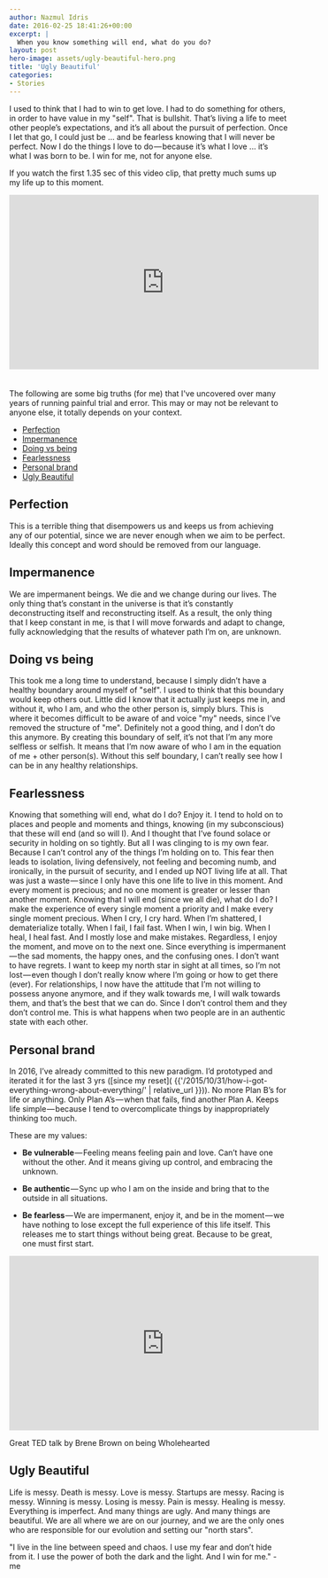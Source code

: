 ```yaml
---
author: Nazmul Idris
date: 2016-02-25 18:41:26+00:00
excerpt: |
  When you know something will end, what do you do?
layout: post
hero-image: assets/ugly-beautiful-hero.png
title: 'Ugly Beautiful'
categories:
- Stories
---
```


I used to think that I had to win to get love. I had to do something for others,
in order to have value in my "self". That is bullshit. That’s living a life to
meet other people’s expectations, and it’s all about the pursuit of perfection.
Once I let that go, I could just be … and be fearless knowing that I will never
be perfect. Now I do the things I love to do — because it’s what I love ... it’s
what I was born to be. I win for me, not for anyone else.

If you watch the first 1.35 sec of this video clip, that pretty much sums up my
life up to this moment.

<div class="videoWrapper">
    <iframe 
        style="padding-bottom:16pt;"
        width="560" height="315" 
        src="https://www.youtube-nocookie.com/embed/IzkrKfk4kYE" frameborder="0" 
        allow="accelerometer; autoplay; encrypted-media; gyroscope; picture-in-picture" allowfullscreen>
    </iframe>
</div>

The following are some big truths (for me) that I've uncovered over many years
of running painful trial and error. This may or may not be relevant to anyone
else, it totally depends on your context.

<!-- START doctoc generated TOC please keep comment here to allow auto update -->
<!-- DON'T EDIT THIS SECTION, INSTEAD RE-RUN doctoc TO UPDATE -->


- [Perfection](#perfection)
- [Impermanence](#impermanence)
- [Doing vs being](#doing-vs-being)
- [Fearlessness](#fearlessness)
- [Personal brand](#personal-brand)
- [Ugly Beautiful](#ugly-beautiful)

<!-- END doctoc generated TOC please keep comment here to allow auto update -->


## Perfection

This is a terrible thing that disempowers us and keeps us from
achieving any of our potential, since we are never enough when we aim to be
perfect. Ideally this concept and word should be removed from our language.

## Impermanence

We are impermanent beings. We die and we change during our lives. The only thing
that’s constant in the universe is that it’s constantly deconstructing itself
and reconstructing itself. As a result, the only thing that I keep constant in
me, is that I will move forwards and adapt to change, fully acknowledging that
the results of whatever path I’m on, are unknown.

## Doing vs being 

This took me a long time to understand, because I simply didn’t have a healthy
boundary around myself of "self". I used to think that this boundary would keep
others out. Little did I know that it actually just keeps me in, and without it,
who I am, and who the other person is, simply blurs. This is where it becomes
difficult to be aware of and voice "my" needs, since I’ve removed the structure
of "me". Definitely not a good thing, and I don’t do this anymore. By creating
this boundary of self, it’s not that I’m any more selfless or selfish. It means
that I’m now aware of who I am in the equation of me + other person(s). Without
this self boundary, I can’t really see how I can be in any healthy
relationships.

## Fearlessness

Knowing that something will end, what do I do? Enjoy it. I tend to hold on to
places and people and moments and things, knowing (in my subconscious) that
these will end (and so will I). And I thought that I’ve found solace or security
in holding on so tightly. But all I was clinging to is my own fear. Because I
can’t control any of the things I’m holding on to. This fear then leads to
isolation, living defensively, not feeling and becoming numb, and ironically, in
the pursuit of security, and I ended up NOT living life at all. That was just a
waste — since I only have this one life to live in this moment. And every moment
is precious; and no one moment is greater or lesser than another moment. Knowing
that I will end (since we all die), what do I do? I make the experience of every
single moment a priority and I make every single moment precious. When I cry, I
cry hard. When I’m shattered, I dematerialize totally. When I fail, I fail fast.
When I win, I win big. When I heal, I heal fast. And I mostly lose and make
mistakes. Regardless, I enjoy the moment, and move on to the next one. Since
everything is impermanent — the sad moments, the happy ones, and the confusing
ones. I don’t want to have regrets. I want to keep my north star in sight at all
times, so I’m not lost — even though I don’t really know where I’m going or how
to get there (ever). For relationships, I now have the attitude that I’m not
willing to possess anyone anymore, and if they walk towards me, I will walk
towards them, and that’s the best that we can do. Since I don’t control them and
they don’t control me. This is what happens when two people are in an authentic
state with each other.

## Personal brand

In 2016, I’ve already committed to this new paradigm. I’d prototyped and
iterated it for the last 3 yrs ([since my reset](
{{'/2015/10/31/how-i-got-everything-wrong-about-everything/' | relative_url }})).
No more Plan B’s for life or anything. Only Plan A’s — when that fails, find
another Plan A. Keeps life simple — because I tend to overcomplicate things by
inappropriately thinking too much.

These are my values:

- **Be vulnerable**​ — Feeling means feeling pain and love. Can’t have one 
without
the other. And it means giving up control, and embracing the unknown.

- **​Be authentic**​ — Sync up who I am on the inside and bring that to the 
outside
in all situations.

- **Be fearless**​ — We are impermanent, enjoy it, and be in the moment — we 
have
nothing to lose except the full experience of this life itself. This releases me
to start things without being great. Because to be great, one must first start.

<div class="videoWrapper">
    <iframe 
        width="560" height="315" 
        src="https://www.youtube-nocookie.com/embed/iCvmsMzlF7o" frameborder="0" 
        allow="accelerometer; autoplay; encrypted-media; gyroscope; picture-in-picture" allowfullscreen>
    </iframe>
</div>
<p class="caption">Great TED talk by Brene Brown on being Wholehearted</p>

## Ugly Beautiful

Life is messy. Death is messy. Love is messy. Startups are messy. Racing is
messy. Winning is messy. Losing is messy. Pain is messy. Healing is messy.
Everything is imperfect. And many things are ugly. And many things are
beautiful. We are all where we are on our journey, and we are the only ones who
are responsible for our evolution and setting our "north stars".

<p class="big-quote"> "I live in the line between speed and chaos. I use my fear
and don’t hide from it. I use the power of both the dark and the light. And I
win for me." - me</p>